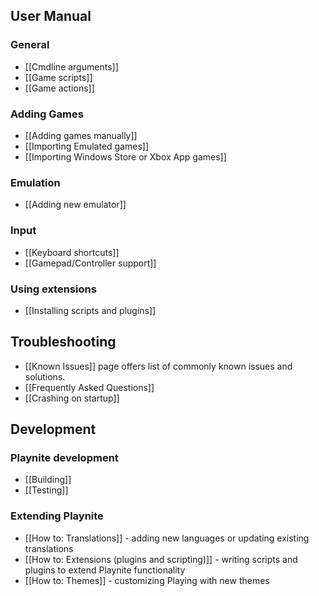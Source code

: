 User Manual
--------
### General
* [[Cmdline arguments]]
* [[Game scripts]]
* [[Game actions]]

### Adding Games
* [[Adding games manually]]
* [[Importing Emulated games]]
* [[Importing Windows Store or Xbox App games]]

### Emulation
* [[Adding new emulator]]

### Input
* [[Keyboard shortcuts]]
* [[Gamepad/Controller support]]

### Using extensions
* [[Installing scripts and plugins]]

Troubleshooting
--------
* [[Known Issues]] page offers list of commonly known issues and solutions.
* [[Frequently Asked Questions]]
* [[Crashing on startup]]

Development
--------
### Playnite development
* [[Building]]
* [[Testing]]

### Extending Playnite
* [[How to: Translations]] - adding new languages or updating existing translations
* [[How to: Extensions (plugins and scripting)]] - writing scripts and plugins to extend Playnite functionality
* [[How to: Themes]] - customizing Playing with new themes
